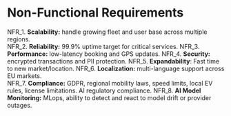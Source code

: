# Non-Functional Requirements

NFR_1. **Scalability:** handle growing fleet and user base across multiple regions.  
NFR_2. **Reliability:** 99.9% uptime target for critical services.
NFR_3. **Performance:** low-latency booking and GPS updates. 
NFR_4. **Security:** encrypted transactions and PII protection.
NFR_5. **Expandability**: Fast time to new market/location.
NFR_6. **Localization:** multi-language support across EU markets.  
NFR_7. **Compliance:** GDPR, regional mobility laws, speed limits, local EV rules, license limitations. AI regulatory compliance.
NFR_8. **AI Model Monitoring:** MLops, ability to detect and react to model drift or provider outages.

